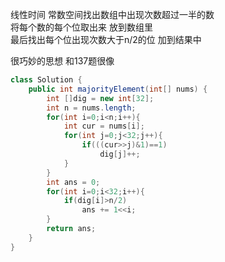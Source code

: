 线性时间 常数空间找出数组中出现次数超过一半的数  
将每个数的每个位取出来 放到数组里  
最后找出每个位出现次数大于n/2的位 加到结果中  

很巧妙的思想 和137题很像

```java 
class Solution {
    public int majorityElement(int[] nums) {
        int []dig = new int[32];
        int n = nums.length;
        for(int i=0;i<n;i++){
            int cur = nums[i];
            for(int j=0;j<32;j++){
                if(((cur>>j)&1)==1)
                    dig[j]++;
            }
        }
        int ans = 0;
        for(int i=0;i<32;i++){
            if(dig[i]>n/2)
                ans += 1<<i;
        }
        return ans;
    }
}
```